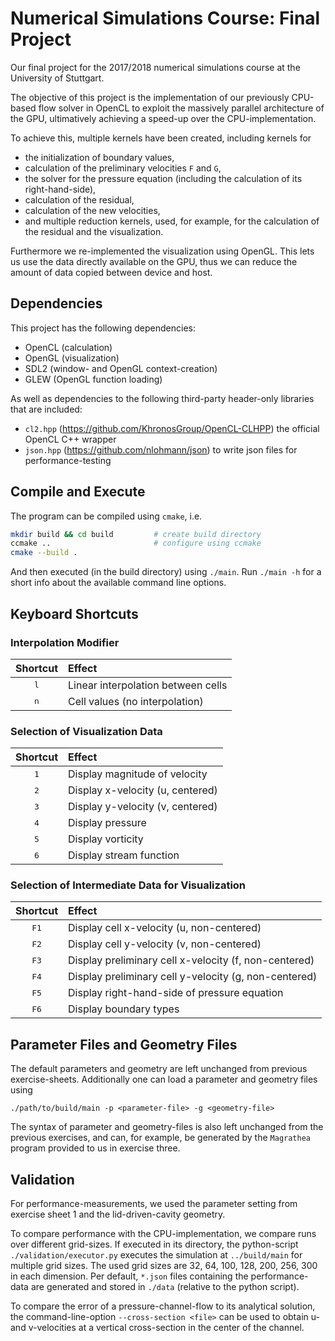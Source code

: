 # Numerical Simulations Course: Final Project

Our final project for the 2017/2018 numerical simulations course at the University of Stuttgart.

The objective of this project is the implementation of our previously CPU-based flow solver in OpenCL to exploit the massively parallel architecture of the GPU, ultimatively achieving a speed-up over the CPU-implementation.

To achieve this, multiple kernels have been created, including kernels for
- the initialization of boundary values,
- calculation of the preliminary velocities `F` and `G`,
- the solver for the pressure equation (including the calculation of its right-hand-side),
- calculation of the residual,
- calculation of the new velocities,
- and multiple reduction kernels, used, for example, for the calculation of the residual and the visualization.

Furthermore we re-implemented the visualization using OpenGL.
This lets us use the data directly available on the GPU, thus we can reduce the amount of data copied between device and host.


## Dependencies

This project has the following dependencies:
- OpenCL (calculation)
- OpenGL (visualization)
- SDL2 (window- and OpenGL context-creation)
- GLEW (OpenGL function loading)

As well as dependencies to the following third-party header-only libraries that are included:
- `cl2.hpp` (https://github.com/KhronosGroup/OpenCL-CLHPP) the official OpenCL C++ wrapper
- `json.hpp` (https://github.com/nlohmann/json) to write json files for performance-testing


## Compile and Execute

The program can be compiled using `cmake`, i.e.
```sh
mkdir build && cd build         # create build directory
ccmake ..                       # configure using ccmake
cmake --build .
```

And then executed (in the build directory) using `./main`.
Run `./main -h` for a short info about the available command line options.


## Keyboard Shortcuts

### Interpolation Modifier

| Shortcut      | Effect                             |
|:-------------:|:-----------------------------------|
| <kbd>l</kbd>  | Linear interpolation between cells |
| <kbd>n</kbd>  | Cell values (no interpolation)     |


### Selection of Visualization Data

| Shortcut      | Effect                           |
|:-------------:|:---------------------------------|
| <kbd>1</kbd>  | Display magnitude of velocity    |
| <kbd>2</kbd>  | Display x-velocity (u, centered) |
| <kbd>3</kbd>  | Display y-velocity (v, centered) |
| <kbd>4</kbd>  | Display pressure                 |
| <kbd>5</kbd>  | Display vorticity                |
| <kbd>6</kbd>  | Display stream function          |


### Selection of Intermediate Data for Visualization

| Shortcut       | Effect                                                |
|:--------------:|:------------------------------------------------------|
| <kbd>F1</kbd>  | Display cell x-velocity (u, non-centered)             |
| <kbd>F2</kbd>  | Display cell y-velocity (v, non-centered)             |
| <kbd>F3</kbd>  | Display preliminary cell x-velocity (f, non-centered) |
| <kbd>F4</kbd>  | Display preliminary cell y-velocity (g, non-centered) |
| <kbd>F5</kbd>  | Display right-hand-side of pressure equation          |
| <kbd>F6</kbd>  | Display boundary types                                |


## Parameter Files and Geometry Files

The default parameters and geometry are left unchanged from previous exercise-sheets.
Additionally one can load a parameter and geometry files using

```
./path/to/build/main -p <parameter-file> -g <geometry-file>
```

The syntax of parameter and geometry-files is also left unchanged from the previous exercises, and can, for example, be generated by the `Magrathea` program provided to us in exercise three.


## Validation

For performance-measurements, we used the parameter setting from exercise sheet 1 and the lid-driven-cavity geometry.

To compare performance with the CPU-implementation, we compare runs over different grid-sizes.
If executed in its directory, the python-script `./validation/executor.py` executes the simulation at `../build/main` for multiple grid sizes.
The used grid sizes are 32, 64, 100, 128, 200, 256, 300 in each dimension.
Per default, `*.json` files containing the performance-data are generated and stored in `./data` (relative to the python script).

To compare the error of a pressure-channel-flow to its analytical solution, the command-line-option `--cross-section <file>` can be used to obtain u- and v-velocities at a vertical cross-section in the center of the channel.
